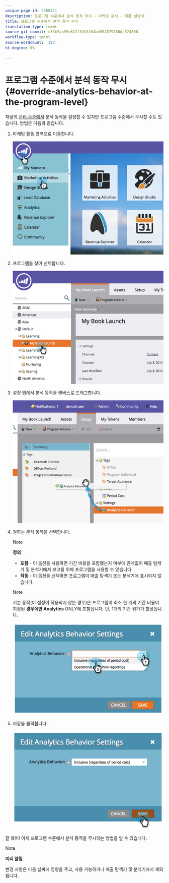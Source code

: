 ```yaml
---
unique-page-id: 2360421
description: 프로그램 수준에서 분석 동작 무시 - 마케팅 문서 - 제품 설명서
title: 프로그램 수준에서 분석 동작 무시
translation-type: tm+mt
source-git-commit: c33b7ab59e612f37d3f64bb954579700dc574068
workflow-type: tm+mt
source-wordcount: '193'
ht-degree: 0%

---
```



# 프로그램 수준에서 분석 동작 무시 {#override-analytics-behavior-at-the-program-level}

채널의 [관리 수준에서](make-a-program-without-a-period-cost-available-in-revenue-explorer-and-analyzers.md) 분석 동작을 설정할 수 있지만 프로그램 수준에서 무시할 수도 있습니다. 방법은 다음과 같습니다.

1. 마케팅 활동 영역으로 이동합니다.

   ![](assets/image2014-9-24-11-3a40-3a46.png)

1. 프로그램을 찾아 선택합니다.

   ![](assets/image2014-9-24-11-3a40-3a57.png)

1. 설정 탭에서 분석 동작을 캔버스로 드래그합니다.

   ![](assets/image2014-9-24-11-3a41-3a2.png)

1. 원하는 분석 동작을 선택합니다.

   >[!NOTE]
   >
   >**정의**
   >
   >* **포함** - 이 옵션을 사용하면 기간 비용을 포함했는지 여부에 관계없이 매출 탐색기 및 분석기에서 보고를 위해 프로그램을 사용할 수 있습니다.
   >* **작동** - 이 옵션을 선택하면 프로그램이 매출 탐색기 또는 분석기에 표시되지 않습니다.


   >[!NOTE]
   >
   >기본 동작(이 설정이 적용되지 않는 경우)은 프로그램이 최소 한 개의 기간 비용이 지정된 **경우에만 Analytics** ONLY에 포함됩니다. 단, 1개의 기간 원가가 할당됩니다.

   ![](assets/image2014-9-24-11-3a42-3a0.png)

1. 저장을 클릭합니다.

   ![](assets/image2014-9-24-11-3a42-3a6.png)

잘 했어! 이제 프로그램 수준에서 분석 동작을 무시하는 방법을 알 수 있습니다.

>[!NOTE]
>
>**미리 알림**
>
>변경 사항은 다음 날짜에 영향을 주고, 사용 가능하거나 매출 탐색기 및 분석기에서 제외됩니다.

